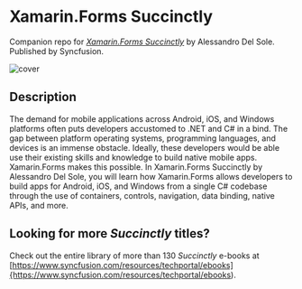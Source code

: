 # Xamarin.Forms Succinctly

Companion repo for [*Xamarin.Forms Succinctly*](https://www.syncfusion.com/resources/techportal/details/ebooks/Xamarin_Forms_Succinctly) by Alessandro Del Sole. Published by Syncfusion.

![cover](https://github.com/SyncfusionSuccinctlyE-Books/Xamarin.Forms-Succinctly/blob/master/cover.png)


## Description

The demand for mobile applications across Android, iOS, and Windows platforms often puts developers accustomed to .NET and C# in a bind. The gap between platform operating systems, programming languages, and devices is an immense obstacle. Ideally, these developers would be able use their existing skills and knowledge to build native mobile apps. Xamarin.Forms makes this possible. In Xamarin.Forms Succinctly by Alessandro Del Sole, you will learn how Xamarin.Forms allows developers to build apps for Android, iOS, and Windows from a single C# codebase through the use of containers, controls, navigation, data binding, native APIs, and more.

## Looking for more _Succinctly_ titles?

Check out the entire library of more than 130 _Succinctly_ e-books at [https://www.syncfusion.com/resources/techportal/ebooks]{https://www.syncfusion.com/resources/techportal/ebooks).
